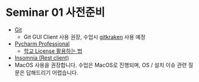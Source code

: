 # Seminar 01 사전준비

- [Git](https://git-scm.com/book/ko/v2/%EC%8B%9C%EC%9E%91%ED%95%98%EA%B8%B0-Git-%EC%84%A4%EC%B9%98)
  - Git GUI Client 사용 권장, 수업시 [gitkraken](https://www.gitkraken.com/) 사용 예정
- [Pycharm Professional](https://www.jetbrains.com/ko-kr/pycharm/download) 
   - [학교 License 활용하는 법](https://itmir.tistory.com/675)
- [Insomnia (Rest client)](https://insomnia.rest/)
- MacOS 사용을 권장합니다. 수업은 MacOS로 진행되며, OS / 설치 이슈 관련 질문은 답해드리기 어렵습니다.
